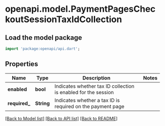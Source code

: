 # openapi.model.PaymentPagesCheckoutSessionTaxIdCollection

## Load the model package
```dart
import 'package:openapi/api.dart';
```

## Properties
Name | Type | Description | Notes
------------ | ------------- | ------------- | -------------
**enabled** | **bool** | Indicates whether tax ID collection is enabled for the session | 
**required_** | **String** | Indicates whether a tax ID is required on the payment page | 

[[Back to Model list]](../README.md#documentation-for-models) [[Back to API list]](../README.md#documentation-for-api-endpoints) [[Back to README]](../README.md)


